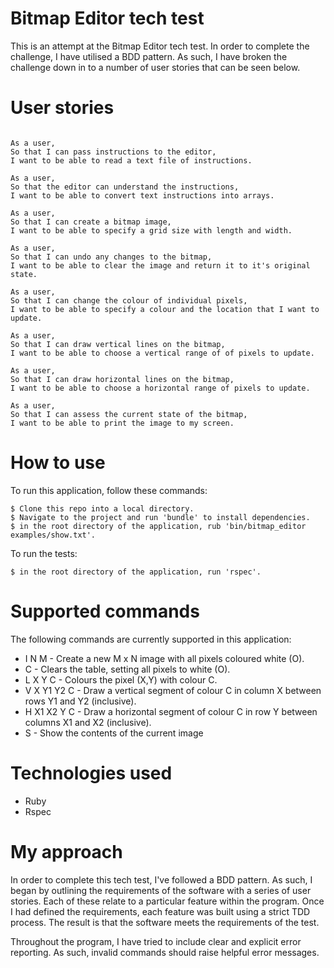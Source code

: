 # Bitmap Editor tech test

This is an attempt at the Bitmap Editor tech test. In order to complete the
challenge, I have utilised a BDD pattern. As such, I have broken the challenge
down in to a number of user stories that can be seen below.

# User stories

```

As a user,
So that I can pass instructions to the editor,
I want to be able to read a text file of instructions.

As a user,
So that the editor can understand the instructions,
I want to be able to convert text instructions into arrays.

As a user,
So that I can create a bitmap image,
I want to be able to specify a grid size with length and width.

As a user,
So that I can undo any changes to the bitmap,
I want to be able to clear the image and return it to it's original state.

As a user,
So that I can change the colour of individual pixels,
I want to be able to specify a colour and the location that I want to update.

As a user,
So that I can draw vertical lines on the bitmap,
I want to be able to choose a vertical range of of pixels to update.

As a user,
So that I can draw horizontal lines on the bitmap,
I want to be able to choose a horizontal range of pixels to update.

As a user,
So that I can assess the current state of the bitmap,
I want to be able to print the image to my screen.

```

# How to use

To run this application, follow these commands:

```
$ Clone this repo into a local directory.
$ Navigate to the project and run 'bundle' to install dependencies.
$ in the root directory of the application, rub 'bin/bitmap_editor examples/show.txt'.
```

To run the tests:

```
$ in the root directory of the application, run 'rspec'.
```

# Supported commands

The following commands are currently supported in this application:

- I N M - Create a new M x N image with all pixels coloured white (O).
- C - Clears the table, setting all pixels to white (O).
- L X Y C - Colours the pixel (X,Y) with colour C.
- V X Y1 Y2 C - Draw a vertical segment of colour C in column X between rows Y1 and Y2 (inclusive).
- H X1 X2 Y C - Draw a horizontal segment of colour C in row Y between columns X1 and X2 (inclusive).
- S - Show the contents of the current image


# Technologies used

- Ruby
- Rspec

# My approach

In order to complete this tech test, I've followed a BDD pattern. As
such, I began by outlining the requirements of the software with a series of
user stories. Each of these relate to a particular feature within the program.
Once I had defined the requirements, each feature was built using a strict TDD
process. The result is that the software meets the requirements of the test.

Throughout the program, I have tried to include clear and explicit error
reporting. As such, invalid commands should raise helpful error messages.
